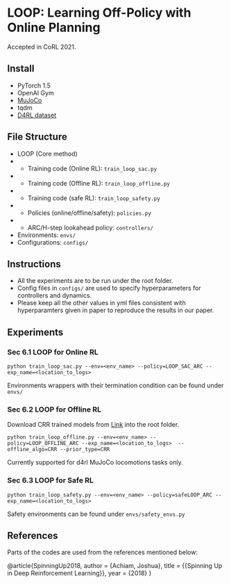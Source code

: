 # LOOP: Learning Off-Policy with Online Planning
Accepted in CoRL 2021. 



## Install
- PyTorch 1.5
- OpenAI Gym
- [MuJoCo](https://www.roboti.us/license.html)
- tqdm 
- [D4RL dataset](https://github.com/rail-berkeley/d4rl)


## File Structure
- LOOP (Core method)
- - Training code (Online RL): `train_loop_sac.py`
- - Training code (Offline RL): `train_loop_offline.py`
- - Training code (safe RL): `train_loop_safety.py`
- - Policies (online/offline/safety): `policies.py` 
- - ARC/H-step lookahead policy: `controllers/`
- Environments: `envs/`
- Configurations: `configs/`

## Instructions
- All the experiments are to be run under the root folder. 
- Config files  in `configs/` are used to specify hyperparameters for controllers and dynamics.
- Please keep all the other values in yml files consistent with hyperparamters given in paper to reproduce the results in our paper.



## Experiments

### Sec 6.1 LOOP for Online RL
```
python train_loop_sac.py --env=<env_name> --policy=LOOP_SAC_ARC --exp_name=<location_to_logs> 
```
Environments wrappers with their termination condition can be found under `envs/`

### Sec 6.2 LOOP for Offline RL

Download CRR trained models from [Link](https://drive.google.com/drive/folders/1JxCaHpCNrSAdgmla0RwuUfQltzvnBP8z?usp=sharing) into the root folder.


```
python train_loop_offline.py --env=<env_name> --policy=LOOP_OFFLINE_ARC --exp_name=<location_to_logs>  --offline_algo=CRR --prior_type=CRR
```

Currently supported for d4rl MuJoCo locomotions tasks only.

### Sec 6.3 LOOP for Safe RL

```
python train_loop_safety.py --env=<env_name> --policy=safeLOOP_ARC --exp_name=<location_to_logs> 
```
Safety environments can be found under `envs/safety_envs.py`



## References
Parts of the codes are used from the references mentioned below:


@article{SpinningUp2018,
    author = {Achiam, Joshua},
    title = {{Spinning Up in Deep Reinforcement Learning}},
    year = {2018}
}

